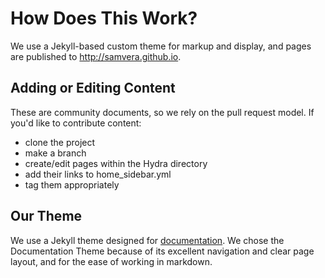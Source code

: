 # How Does This Work?

We use a Jekyll-based custom theme for markup and display, and pages are published to http://samvera.github.io.

## Adding or Editing Content

These are community documents, so we rely on the pull request model. If you'd like to contribute content:

- clone the project
- make a branch  
- create/edit pages within the Hydra directory
- add their links to home_sidebar.yml
- tag them appropriately


## Our Theme

We use a Jekyll theme designed for [documentation](https://github.com/tomjohnson1492/documentation-theme-jekyll). We chose the Documentation Theme because of its excellent navigation and clear page layout, and for the ease of working in markdown.
